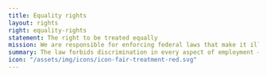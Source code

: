 ```yaml
---
title: Equality rights
layout: rights
right: equality-rights
statement: The right to be treated equally
mission: We are responsible for enforcing federal laws that make it illegal to discriminate against a job applicant or employee because of the person’s, race, color, religion, sex, gender identity, sexual orientation, age (40 or older), disability, medical condition or genetic information, citizenship, immigration status or national origin.
summary: The law forbids discrimination in every aspect of employment – from hiring and pay to benefits, promotions, and layoffs.
icon: "/assets/img/icons/icon-fair-treatment-red.svg"
---
```

